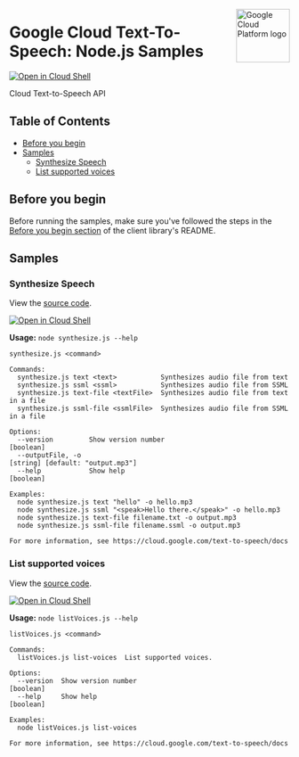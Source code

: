 [//]: # "This README.md file is auto-generated, all changes to this file will be lost."
[//]: # "To regenerate it, use `npm run generate-scaffolding`."
<img src="https://avatars2.githubusercontent.com/u/2810941?v=3&s=96" alt="Google Cloud Platform logo" title="Google Cloud Platform" align="right" height="96" width="96"/>

# Google Cloud Text-To-Speech: Node.js Samples

[![Open in Cloud Shell][shell_img]][shell_link]

Cloud Text-to-Speech API

## Table of Contents

* [Before you begin](#before-you-begin)
* [Samples](#samples)
  * [Synthesize Speech](#synthesize-speech)
  * [List supported voices](#list-supported-voices)

## Before you begin

Before running the samples, make sure you've followed the steps in the
[Before you begin section](../README.md#before-you-begin) of the client
library's README.

## Samples

### Synthesize Speech

View the [source code][synthesize_speech_0_code].

[![Open in Cloud Shell][shell_img]](https://console.cloud.google.com/cloudshell/open?git_repo=https://github.com/googleapis/nodejs-text-to-speech&page=editor&open_in_editor=samples/synthesize.js,samples/README.md)

__Usage:__ `node synthesize.js --help`

```
synthesize.js <command>

Commands:
  synthesize.js text <text>           Synthesizes audio file from text
  synthesize.js ssml <ssml>           Synthesizes audio file from SSML
  synthesize.js text-file <textFile>  Synthesizes audio file from text in a file
  synthesize.js ssml-file <ssmlFile>  Synthesizes audio file from SSML in a file

Options:
  --version         Show version number                                                                        [boolean]
  --outputFile, -o                                                                      [string] [default: "output.mp3"]
  --help            Show help                                                                                  [boolean]

Examples:
  node synthesize.js text "hello" -o hello.mp3
  node synthesize.js ssml "<speak>Hello there.</speak>" -o hello.mp3
  node synthesize.js text-file filename.txt -o output.mp3
  node synthesize.js ssml-file filename.ssml -o output.mp3

For more information, see https://cloud.google.com/text-to-speech/docs
```

[synthesize_speech_0_docs]: https://cloud.google.com/text-to-speech/docs
[synthesize_speech_0_code]: synthesize.js

### List supported voices

View the [source code][list_voices_1_code].

[![Open in Cloud Shell][shell_img]](https://console.cloud.google.com/cloudshell/open?git_repo=https://github.com/googleapis/nodejs-text-to-speech&page=editor&open_in_editor=samples/listVoices.js,samples/README.md)

__Usage:__ `node listVoices.js --help`

```
listVoices.js <command>

Commands:
  listVoices.js list-voices  List supported voices.

Options:
  --version  Show version number                                                                               [boolean]
  --help     Show help                                                                                         [boolean]

Examples:
  node listVoices.js list-voices

For more information, see https://cloud.google.com/text-to-speech/docs
```

[list_voices_1_docs]: https://cloud.google.com/text-to-speech/docs
[list_voices_1_code]: listVoices.js

[shell_img]: //gstatic.com/cloudssh/images/open-btn.png
[shell_link]: https://console.cloud.google.com/cloudshell/open?git_repo=https://github.com/googleapis/nodejs-text-to-speech&page=editor&open_in_editor=samples/README.md
